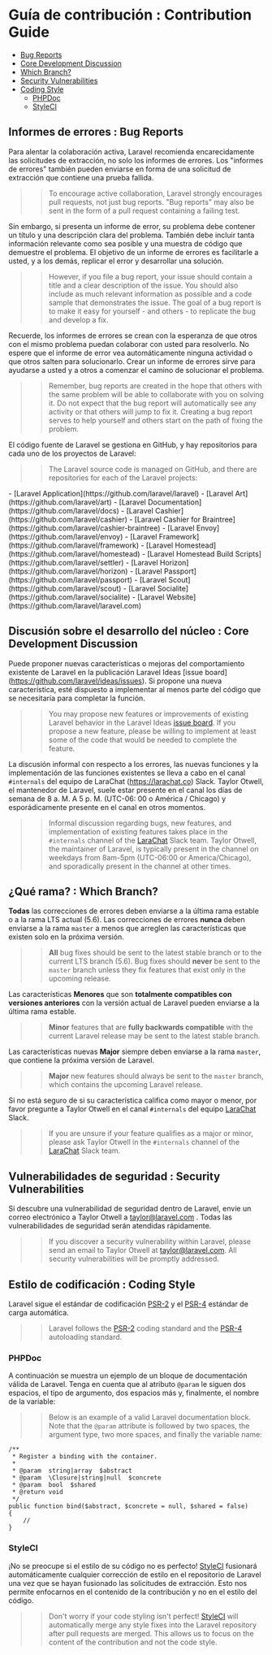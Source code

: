 # Guía de contribución : Contribution Guide

- [Bug Reports](#bug-reports)
- [Core Development Discussion](#core-development-discussion)
- [Which Branch?](#which-branch)
- [Security Vulnerabilities](#security-vulnerabilities)
- [Coding Style](#coding-style)
    - [PHPDoc](#phpdoc)
    - [StyleCI](#styleci)

<a name="bug-reports"></a>
## Informes de errores : Bug Reports

Para alentar la colaboración activa, Laravel recomienda encarecidamente las solicitudes de extracción, no solo los informes de errores. Los "informes de errores" también pueden enviarse en forma de una solicitud de extracción que contiene una prueba fallida.
> > To encourage active collaboration, Laravel strongly encourages pull requests, not just bug reports. "Bug reports" may also be sent in the form of a pull request containing a failing test.

Sin embargo, si presenta un informe de error, su problema debe contener un título y una descripción clara del problema. También debe incluir tanta información relevante como sea posible y una muestra de código que demuestre el problema. El objetivo de un informe de errores es facilitarle a usted, y a los demás, replicar el error y desarrollar una solución.
> > However, if you file a bug report, your issue should contain a title and a clear description of the issue. You should also include as much relevant information as possible and a code sample that demonstrates the issue. The goal of a bug report is to make it easy for yourself - and others - to replicate the bug and develop a fix.

Recuerde, los informes de errores se crean con la esperanza de que otros con el mismo problema puedan colaborar con usted para resolverlo. No espere que el informe de error vea automáticamente ninguna actividad o que otros salten para solucionarlo. Crear un informe de errores sirve para ayudarse a usted y a otros a comenzar el camino de solucionar el problema.
> > Remember, bug reports are created in the hope that others with the same problem will be able to collaborate with you on solving it. Do not expect that the bug report will automatically see any activity or that others will jump to fix it. Creating a bug report serves to help yourself and others start on the path of fixing the problem.

El código fuente de Laravel se gestiona en GitHub, y hay repositorios para cada uno de los proyectos de Laravel:
> > The Laravel source code is managed on GitHub, and there are repositories for each of the Laravel projects:

<div class="content-list" markdown="1">
- [Laravel Application](https://github.com/laravel/laravel)
- [Laravel Art](https://github.com/laravel/art)
- [Laravel Documentation](https://github.com/laravel/docs)
- [Laravel Cashier](https://github.com/laravel/cashier)
- [Laravel Cashier for Braintree](https://github.com/laravel/cashier-braintree)
- [Laravel Envoy](https://github.com/laravel/envoy)
- [Laravel Framework](https://github.com/laravel/framework)
- [Laravel Homestead](https://github.com/laravel/homestead)
- [Laravel Homestead Build Scripts](https://github.com/laravel/settler)
- [Laravel Horizon](https://github.com/laravel/horizon)
- [Laravel Passport](https://github.com/laravel/passport)
- [Laravel Scout](https://github.com/laravel/scout)
- [Laravel Socialite](https://github.com/laravel/socialite)
- [Laravel Website](https://github.com/laravel/laravel.com)
</div>

<a name="core-development-discussion"></a>
## Discusión sobre el desarrollo del núcleo : Core Development Discussion

Puede proponer nuevas características o mejoras del comportamiento existente de Laravel en la publicación Laravel Ideas [issue board] (https://github.com/laravel/ideas/issues). Si propone una nueva característica, esté dispuesto a implementar al menos parte del código que se necesitaría para completar la función.
> > You may propose new features or improvements of existing Laravel behavior in the Laravel Ideas [issue board](https://github.com/laravel/ideas/issues). If you propose a new feature, please be willing to implement at least some of the code that would be needed to complete the feature.

La discusión informal con respecto a los errores, las nuevas funciones y la implementación de las funciones existentes se lleva a cabo en el canal `#internals` del equipo de LaraChat (https://larachat.co) Slack. Taylor Otwell, el mantenedor de Laravel, suele estar presente en el canal los días de semana de 8 a. M. A 5 p. M. (UTC-06: 00 o América / Chicago) y esporádicamente presente en el canal en otros momentos.
> > Informal discussion regarding bugs, new features, and implementation of existing features takes place in the `#internals` channel of the [LaraChat](https://larachat.co) Slack team. Taylor Otwell, the maintainer of Laravel, is typically present in the channel on weekdays from 8am-5pm (UTC-06:00 or America/Chicago), and sporadically present in the channel at other times.

<a name="which-branch"></a>
## ¿Qué rama? : Which Branch?

**Todas** las correcciones de errores deben enviarse a la última rama estable o a la rama LTS actual (5.6). Las correcciones de errores **nunca** deben enviarse a la rama `master` a menos que arreglen las características que existen solo en la próxima versión.
> > **All** bug fixes should be sent to the latest stable branch or to the current LTS branch (5.6). Bug fixes should **never** be sent to the `master` branch unless they fix features that exist only in the upcoming release.

Las características **Menores** que son **totalmente compatibles con versiones anteriores** con la versión actual de Laravel pueden enviarse a la última rama estable.
> > **Minor** features that are **fully backwards compatible** with the current Laravel release may be sent to the latest stable branch.

Las características nuevas **Major** siempre deben enviarse a la rama `master`, que contiene la próxima versión de Laravel.
> > **Major** new features should always be sent to the `master` branch, which contains the upcoming Laravel release.

Si no está seguro de si su característica califica como mayor o menor, por favor pregunte a Taylor Otwell en el canal `#internals` del equipo [LaraChat](https://larachat.co) Slack.
> > If you are unsure if your feature qualifies as a major or minor, please ask Taylor Otwell in the `#internals` channel of the [LaraChat](https://larachat.co) Slack team.

<a name="security-vulnerabilities"></a>
## Vulnerabilidades de seguridad : Security Vulnerabilities

Si descubre una vulnerabilidad de seguridad dentro de Laravel, envíe un correo electrónico a Taylor Otwell a <a href="mailto:taylor@laravel.com"> taylor@laravel.com </a>. Todas las vulnerabilidades de seguridad serán atendidas rápidamente.
> > If you discover a security vulnerability within Laravel, please send an email to Taylor Otwell at <a href="mailto:taylor@laravel.com">taylor@laravel.com</a>. All security vulnerabilities will be promptly addressed.

<a name="coding-style"></a>
## Estilo de codificación : Coding Style

Laravel sigue el estándar de codificación [PSR-2](https://github.com/php-fig/fig-standards/blob/master/accepted/PSR-2-coding-style-guide.md) y el [PSR-4](https://github.com/php-fig/fig-standards/blob/master/accepted/PSR-4-autoloader.md) estándar de carga automática.
> > Laravel follows the [PSR-2](https://github.com/php-fig/fig-standards/blob/master/accepted/PSR-2-coding-style-guide.md) coding standard and the [PSR-4](https://github.com/php-fig/fig-standards/blob/master/accepted/PSR-4-autoloader.md) autoloading standard.

<a name="phpdoc"></a>
### PHPDoc

A continuación se muestra un ejemplo de un bloque de documentación válida de Laravel. Tenga en cuenta que al atributo `@param` le siguen dos espacios, el tipo de argumento, dos espacios más y, finalmente, el nombre de la variable:
> > Below is an example of a valid Laravel documentation block. Note that the `@param` attribute is followed by two spaces, the argument type, two more spaces, and finally the variable name:

    /**
     * Register a binding with the container.
     *
     * @param  string|array  $abstract
     * @param  \Closure|string|null  $concrete
     * @param  bool  $shared
     * @return void
     */
    public function bind($abstract, $concrete = null, $shared = false)
    {
        //
    }

<a name="styleci"></a>
### StyleCI

¡No se preocupe si el estilo de su código no es perfecto! [StyleCI](https://styleci.io/) fusionará automáticamente cualquier corrección de estilo en el repositorio de Laravel una vez que se hayan fusionado las solicitudes de extracción. Esto nos permite enfocarnos en el contenido de la contribución y no en el estilo del código.
> > Don't worry if your code styling isn't perfect! [StyleCI](https://styleci.io/) will automatically merge any style fixes into the Laravel repository after pull requests are merged. This allows us to focus on the content of the contribution and not the code style.
